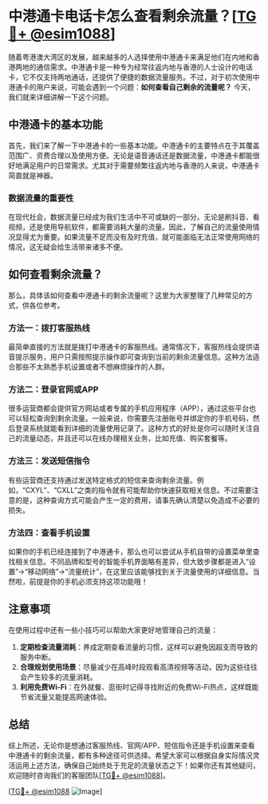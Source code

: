 # 中港通卡电话卡怎么查看剩余流量？[[TG💪+ @esim1088](https://t.me/s/esim1088)]

随着粤港澳大湾区的发展，越来越多的人选择使用中港通卡来满足他们在内地和香港两地的通信需求。中港通卡是一种专为经常往返内地与香港的人士设计的电话卡，它不仅支持两地通话，还提供了便捷的数据流量服务。不过，对于初次使用中港通卡的用户来说，可能会遇到一个问题：**如何查看自己剩余的流量呢？** 今天，我们就来详细讲解一下这个问题。

## 中港通卡的基本功能

首先，我们来了解一下中港通卡的一些基本功能。中港通卡的主要特点在于其覆盖范围广、资费合理以及使用方便。无论是语音通话还是数据流量，中港通卡都能很好地满足用户的日常需求。尤其对于需要频繁往返内地与香港的人来说，中港通卡简直就是神器。

### 数据流量的重要性

在现代社会，数据流量已经成为我们生活中不可或缺的一部分。无论是刷抖音、看视频，还是使用导航软件，都需要消耗大量的流量。因此，了解自己的流量使用情况显得尤为重要。如果流量不足而没有及时充值，就可能面临无法正常使用网络的情况，这无疑会给生活带来诸多不便。

## 如何查看剩余流量？

那么，具体该如何查看中港通卡的剩余流量呢？这里为大家整理了几种常见的方式，供各位参考。

### 方法一：拨打客服热线

最简单直接的方法就是拨打中港通卡的客服热线。通常情况下，客服热线会提供语音提示服务，用户只需按照提示操作即可查询到当前的剩余流量信息。这种方法适合那些不太熟悉手机设置或者不想麻烦操作的人群。

### 方法二：登录官网或APP

很多运营商都会提供官方网站或者专属的手机应用程序（APP），通过这些平台也可以轻松查询到剩余流量。一般来说，你需要先注册账号并绑定你的手机号码，然后登录系统就能看到详细的流量使用记录了。这种方式的好处是你可以随时关注自己的流量动态，并且还可以在线办理相关业务，比如充值、购买套餐等。

### 方法三：发送短信指令

有些运营商还支持通过发送特定格式的短信来查询剩余流量。例如，“CXYL”、“CXLL”之类的指令就有可能帮助你快速获取相关信息。不过需要注意的是，这种查询方式可能会产生一定的费用，请事先确认清楚以免造成不必要的损失。

### 方法四：查看手机设置

如果你的手机已经连接到了中港通卡，那么也可以尝试从手机自带的设置菜单里查找相关信息。不同品牌和型号的智能手机界面略有差异，但大致步骤都是进入“设置”->“移动网络”->“流量统计”，在这里应该能够找到关于流量使用的详细信息。当然啦，前提是你的手机必须支持这项功能哦！

## 注意事项

在使用过程中还有一些小技巧可以帮助大家更好地管理自己的流量：

1. **定期检查流量消耗**：养成定期查看流量的习惯，这样可以避免因超支而导致的服务中断。
2. **合理规划使用场景**：尽量减少在高峰时段观看高清视频等活动，因为这些往往会产生较多的流量消耗。
3. **利用免费Wi-Fi**：在外就餐、逛街时记得寻找附近的免费Wi-Fi热点，这样既能节省流量又能提高网速体验。

## 总结

综上所述，无论你是想通过客服热线、官网/APP、短信指令还是手机设置来查看中港通卡的剩余流量，都有多种途径可供选择。希望大家可以根据自身实际情况灵活运用上述方法，确保自己始终处于充足的流量状态之下！如果你还有其他疑问，欢迎随时咨询我们的客服团队[[TG💪+ @esim1088](https://t.me/s/esim1088)]。

[[TG💪+ @esim1088](https://t.me/s/esim1088) ![Image](https://i.postimg.cc/4NQfJmqS/Snipaste-2025-05-13-00-14-12.png)]